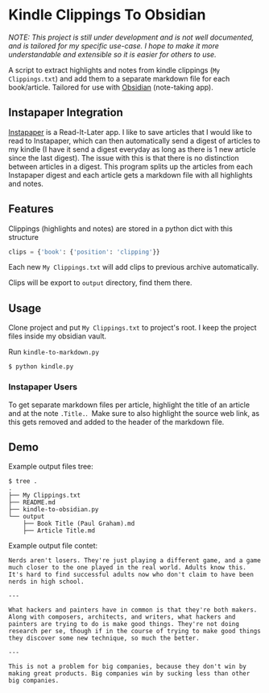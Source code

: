 # Kindle Clippings To Obsidian
*NOTE: This project is still under development and is not well documented, and is tailored for my specific use-case. I hope to make it more understandable and extensible so it is easier for others to use.*

A script to extract highlights and notes from kindle clippings (`My Clippings.txt`) and add them to a separate markdown file for each book/article.
Tailored for use with [Obsidian](https://obsidian.md/) (note-taking app).

## Instapaper Integration
[Instapaper](https://www.instapaper.com/) is a Read-It-Later app. I like to save articles that I would like to read to Instapaper, which can then automatically send a digest of articles to my kindle (I have it send a digest everyday as long as there is 1 new article since the last digest). The issue with this is that there is no distinction between articles in a digest. This program splits up the articles from each Instapaper digest and each article gets a markdown file with all highlights and notes.

## Features
Clippings (highlights and notes) are stored in a python dict with this structure

```python
clips = {'book': {'position': 'clipping'}}
```

Each new `My Clippings.txt` will add clips to previous archive automatically.

Clips will be export to `output` directory, find them there.


## Usage

Clone project and put `My Clippings.txt` to project's root. I keep the project files inside my obsidian vault.

Run `kindle-to-markdown.py`

```
$ python kindle.py
```
### Instapaper Users
To get separate markdown files per article, highlight the title of an article and at the note `.Title.`. 
![]()
Make sure to also highlight the source web link, as this gets removed and added to the header of the markdown file.

## Demo

Example output files tree:

```
$ tree .
.
├── My Clippings.txt
├── README.md
├── kindle-to-obsidian.py
└── output
    ├── Book Title (Paul Graham).md
    ├── Article Title.md
```

Example output file contet:

    Nerds aren't losers. They're just playing a different game, and a game much closer to the one played in the real world. Adults know this. It's hard to find successful adults now who don't claim to have been nerds in high school.

    ---

    What hackers and painters have in common is that they're both makers. Along with composers, architects, and writers, what hackers and painters are trying to do is make good things. They're not doing research per se, though if in the course of trying to make good things they discover some new technique, so much the better.

    ---

    This is not a problem for big companies, because they don't win by making great products. Big companies win by sucking less than other big companies.


